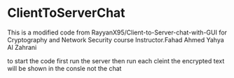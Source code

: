 # ClientToServerChat

This is a modified code from RayyanX95/Client-to-Server-chat-with-GUI
for Cryptography and Network Security course Instructor.Fahad Ahmed Yahya Al Zahrani

to start the code first run the server
then run each cleint
the encrypted text will be shown in the consle not the chat
